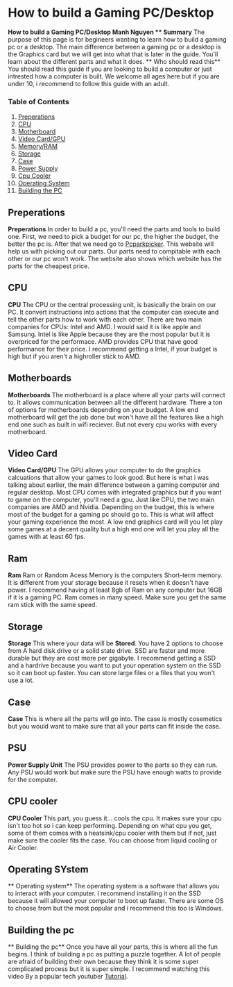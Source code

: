 # How to build a Gaming PC/Desktop
**How to build a Gaming PC/Desktop
**Manh Nguyen**
** Summary** The purpose of this page is for begineers wanting to learn how to build a gaming pc or a desktop. The main difference between a gaming pc or a desktop is the Graphics card but we will get into what that is later in the guide. You'll learn about the different parts and what it does.
** Who should read this** You should read this guide if you are looking to build a computer or just intrested how a computer is built. We welcome all ages here but if you are under 10, i recommend to follow this guide with an adult.


### Table of Contents
1. [Preperations](#item1)
2. [CPU](#item2)
3. [Motherboard](#item3)
4. [Video Card/GPU](#item4)
5. [Memory/RAM](#item5)
6. [Storage](#item6)
7. [Case](#item7)
8. [Power Supply](#item8)
9. [Cpu Cooler](#item9)
10. [Operating System](#item10)
11. [Building the PC](#item11)


## Preperations

**Preperations** In order to build a pc, you'll need the parts and tools to build one. First, we need to pick a budget for our pc, the higher the budget, the better the pc is. After that we need go to [Pcparkpicker](https://pcpartpicker.com/). This website will help us with picking out our parts. Our parts need to compitable with each other or our pc won't work. The website also shows which website has the parts for the cheapest price.

## CPU

**CPU** The CPU or the central processing unit, is basically the brain on our PC. It convert instructions into actions that the computer can execute and tell the other parts how to work with each other. There are two main companies for CPUs: Intel and AMD. I would said it is like apple and Samsung. Intel is like Apple because they are the most popular but it is overpriced for the performace. AMD provides CPU that have good performance for their price. I recommend getting a Intel, if your budget is high but if you aren't a highroller stick to AMD.

## Motherboards

**Motherboards** The motherboard is a place where all your parts will connect to. It allows communication between all the different hardware. There a ton of options for motherboards depending on your budget. A low end motherboard will get the job done but won't have all the features like a high end one such as built in wifi reciever. But not every cpu works with every motherboard.


## Video Card

**Video Card/GPU** The GPU allows your computer to do the graphics calcuations that allow your games to look good. But here is what i was talking about earlier, the main difference between a gaming computer and regular desktop. Most CPU comes with integrated graphics but if you want to game on the computer, you'll need a gpu. Just like CPU, the two main companies are AMD and Nvidia. Depending on the budget, this is where most of the budget for a gaming pc should go to. This is what will affect your gaming experience the most. A low end graphics card will you let play some games at a decent quality but a high end one will let you play all the games with at least 60 fps.

## Ram

**Ram** Ram or Random Acess Memory is the computers Short-term memory. It is different from your storage because it resets when it doesn't have power. I recommend having at least 8gb of Ram on any computer but 16GB if it is a gaming PC. Ram comes in many speed. Make sure you get the same ram stick with the same speed.

## Storage

**Storage** This where your data will be **Stored**. You have 2 options to choose from A hard disk drive or a solid state drive. SSD are faster and more durable but they are cost more per gigabyte. I recommend getting a SSD and a hardrive because you want to put your operation system on the SSD so it can boot up faster. You can store large files or a files that you won't use a lot.

## Case

**Case** This is where all the parts will go into. The case is mostly cosemetics but you would want to make sure that all your parts can fit inside the case.

## PSU

 **Power Supply Unit** The PSU provides power to the parts so they can run. Any PSU would work but make sure the PSU have enough watts to provide for the computer.
 
 ## CPU cooler
 
 **CPU Cooler** This part, you guess it... cools the cpu. It makes sure your cpu isn't too hot so i can keep performing. Depending on what cpu you get, some of them comes with a heatsink/cpu cooler with them but if not, just make sure the cooler fits the case. You can choose from liquid cooling or Air Cooler.
 
 ## Operating SYstem
 
 ** Operating system** The operating system is a software that allows you to interact with your computer. I recommend installing it on the SSD because it will allowed your computer to boot up faster. There are some OS to choose from but the most popular and i recommend this too is Windows.
 
 ## Building the pc
 
 ** Building the pc** Once you have all your parts, this is where all the fun begins. I think of building a pc as putting a puzzle together. A lot of people are afraid of building their own because they think it is some super complicated process but it is super simple. I recommend watching this video By a popular tech youtuber [Tutorial](https://www.youtube.com/watch?v=OZaFqY8UF6I&ab_channel=TechSource). 


